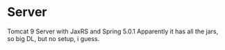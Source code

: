 # Server
Tomcat 9 Server with JaxRS and Spring 5.0.1
 Apparently it has all the jars, so big DL, but no setup, i guess.

